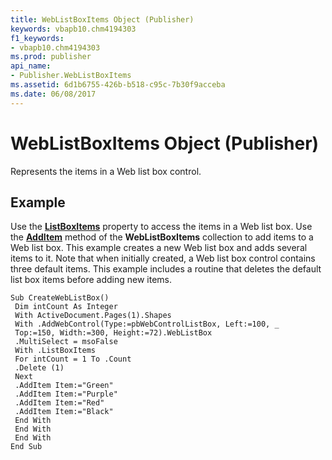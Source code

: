 ```yaml
---
title: WebListBoxItems Object (Publisher)
keywords: vbapb10.chm4194303
f1_keywords:
- vbapb10.chm4194303
ms.prod: publisher
api_name:
- Publisher.WebListBoxItems
ms.assetid: 6d1b6755-426b-b518-c95c-7b30f9acceba
ms.date: 06/08/2017
---
```



# WebListBoxItems Object (Publisher)

Represents the items in a Web list box control.
 


## Example

Use the **[ListBoxItems](weblistbox-listboxitems-property-publisher.md)** property to access the items in a Web list box. Use the **[AddItem](weblistboxitems-additem-method-publisher.md)** method of the **WebListBoxItems** collection to add items to a Web list box. This example creates a new Web list box and adds several items to it. Note that when initially created, a Web list box control contains three default items. This example includes a routine that deletes the default list box items before adding new items.
 

 

```
Sub CreateWebListBox() 
 Dim intCount As Integer 
 With ActiveDocument.Pages(1).Shapes 
 With .AddWebControl(Type:=pbWebControlListBox, Left:=100, _ 
 Top:=150, Width:=300, Height:=72).WebListBox 
 .MultiSelect = msoFalse 
 With .ListBoxItems 
 For intCount = 1 To .Count 
 .Delete (1) 
 Next 
 .AddItem Item:="Green" 
 .AddItem Item:="Purple" 
 .AddItem Item:="Red" 
 .AddItem Item:="Black" 
 End With 
 End With 
 End With 
End Sub
```


